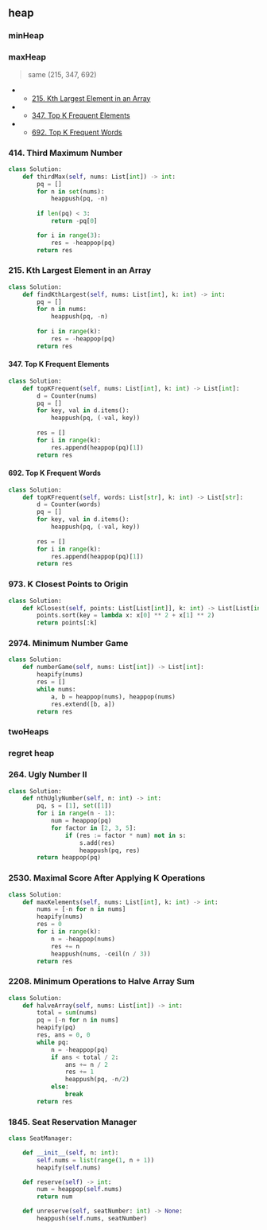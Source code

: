 ## heap

### minHeap

### maxHeap

> same (215, 347, 692)

- * [215. Kth Largest Element in an Array]()
- * [347. Top K Frequent Elements]()
- * [692. Top K Frequent Words]()

### 414. Third Maximum Number

```python
class Solution:
    def thirdMax(self, nums: List[int]) -> int:
        pq = []
        for n in set(nums):
            heappush(pq, -n)
        
        if len(pq) < 3:
            return -pq[0]

        for i in range(3):
            res = -heappop(pq)
        return res
```

### 215. Kth Largest Element in an Array

```python
class Solution:
    def findKthLargest(self, nums: List[int], k: int) -> int:
        pq = []
        for n in nums:
            heappush(pq, -n)
        
        for i in range(k):
            res = -heappop(pq)
        return res
```

#### 347. Top K Frequent Elements

```python
class Solution:
    def topKFrequent(self, nums: List[int], k: int) -> List[int]:
        d = Counter(nums)
        pq = []
        for key, val in d.items():
            heappush(pq, (-val, key))
        
        res = []
        for i in range(k):
            res.append(heappop(pq)[1])
        return res
```

#### 692. Top K Frequent Words

```python
class Solution:
    def topKFrequent(self, words: List[str], k: int) -> List[str]:
        d = Counter(words)
        pq = []
        for key, val in d.items():
            heappush(pq, (-val, key))
        
        res = []
        for i in range(k):
            res.append(heappop(pq)[1])
        return res
```

### 973. K Closest Points to Origin

```python
class Solution:
    def kClosest(self, points: List[List[int]], k: int) -> List[List[int]]:
        points.sort(key = lambda x: x[0] ** 2 + x[1] ** 2)
        return points[:k]
```

### 2974. Minimum Number Game

```python
class Solution:
    def numberGame(self, nums: List[int]) -> List[int]:
        heapify(nums)
        res = []
        while nums:
            a, b = heappop(nums), heappop(nums)
            res.extend([b, a])
        return res
```

### twoHeaps

### regret heap

### 264. Ugly Number II

```python
class Solution:
    def nthUglyNumber(self, n: int) -> int:
        pq, s = [1], set([1])
        for i in range(n - 1):
            num = heappop(pq)
            for factor in [2, 3, 5]:
                if (res := factor * num) not in s:
                    s.add(res)
                    heappush(pq, res)
        return heappop(pq)
```

### 2530. Maximal Score After Applying K Operations

```python
class Solution:
    def maxKelements(self, nums: List[int], k: int) -> int:
        nums = [-n for n in nums]
        heapify(nums)
        res = 0
        for i in range(k):
            n = -heappop(nums)
            res += n 
            heappush(nums, -ceil(n / 3))
        return res
```

### 2208. Minimum Operations to Halve Array Sum

```python
class Solution:
    def halveArray(self, nums: List[int]) -> int:
        total = sum(nums)
        pq = [-n for n in nums]
        heapify(pq)
        res, ans = 0, 0
        while pq:
            n = -heappop(pq)
            if ans < total / 2:
                ans += n / 2
                res += 1
                heappush(pq, -n/2)
            else:
                break
        return res
```

### 1845. Seat Reservation Manager

```python
class SeatManager:

    def __init__(self, n: int):
        self.nums = list(range(1, n + 1))
        heapify(self.nums)

    def reserve(self) -> int:
        num = heappop(self.nums)
        return num

    def unreserve(self, seatNumber: int) -> None:
        heappush(self.nums, seatNumber)
```
